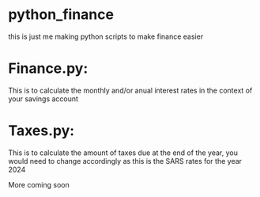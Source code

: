 # python_finance
this is just me making python scripts to make finance easier


# Finance.py:
This is to calculate the monthly and/or anual interest rates in the context of your savings account

# Taxes.py:
This is to calculate the amount of taxes due at the end of the year, you would need to change accordingly as this is the SARS rates for the year 2024

More coming soon
